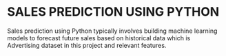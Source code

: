 # SALES PREDICTION USING PYTHON

Sales prediction using Python typically involves building machine learning models to forecast future sales based on historical data which is Advertising dataset in this project and relevant features.
